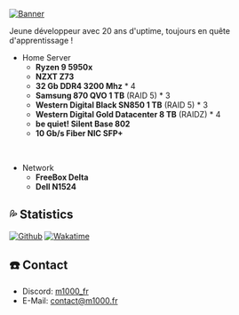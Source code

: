 [![Banner](https://svg-banners.vercel.app/api?type=origin&text1=🐈%20M1000.fr)](https://github.com/M1O0O)

Jeune développeur avec 20 ans d'uptime, toujours en quête d'apprentissage !

- Home Server
  - **Ryzen 9 5950x**
  - **NZXT Z73**
  - **32 Gb DDR4 3200 Mhz** * 4
  - **Samsung 870 QVO 1 TB** (RAID 5) * 3
  - **Western Digital Black SN850 1 TB** (RAID 5) * 3
  - **Western Digital Gold Datacenter 8 TB** (RAIDZ) * 4
  - **be quiet! Silent Base 802**
  - **10 Gb/s Fiber NIC SFP+**
</br>

- Network
  - **FreeBox Delta**
  - **Dell N1524**

## 💦 **Statistics**
[![Github](https://github-readme-stats.vercel.app/api?username=M1000fr)](https://github.com/M1000fr)
[![Wakatime](https://github-readme-stats.vercel.app/api/wakatime?username=M1000&api_domain=wakapi.m1000.fr&bg_color=1A202C&title_color=2F855A&icon_color=2F855A&text_color=ffffff&custom_title=Stats&layout=compact)](https://wakapi.m1000.fr)  

## ☎️ **Contact**
- Discord: [m1000_fr](https://discordapp.com/users/1105347662196256838)
- E-Mail: [contact@m1000.fr](mailto:contact@m1000.fr)
